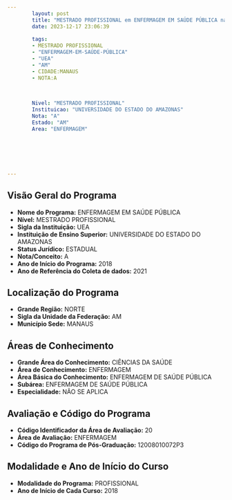 ```yaml
---
        layout: post
        title: "MESTRADO PROFISSIONAL em ENFERMAGEM EM SAÚDE PÚBLICA na UEA  "
        date: 2023-12-17 23:06:39
     
        tags:
        - MESTRADO PROFISSIONAL
        - "ENFERMAGEM-EM-SAÚDE-PÚBLICA"
        - "UEA"
        - "AM"
        - CIDADE:MANAUS
        - NOTA:A
        
       

        Nivel: "MESTRADO PROFISSIONAL"
        Instituicao: "UNIVERSIDADE DO ESTADO DO AMAZONAS"
        Nota: "A"
        Estado: "AM"
        Area: "ENFERMAGEM"
        
        
        
        
        
        
---
```

## Visão Geral do Programa
- **Nome do Programa:** ENFERMAGEM EM SAÚDE PÚBLICA
- **Nível:** MESTRADO PROFISSIONAL
- **Sigla da Instituição:** UEA
- **Instituição de Ensino Superior:** UNIVERSIDADE DO ESTADO DO AMAZONAS
- **Status Jurídico:** ESTADUAL
- **Nota/Conceito:** A
- **Ano de Início do Programa:** 2018
- **Ano de Referência do Coleta de dados:** 2021

## Localização do Programa
- **Grande Região:** NORTE
- **Sigla da Unidade da Federação:** AM
- **Município Sede:** MANAUS

## Áreas de Conhecimento
- **Grande Área do Conhecimento:** CIÊNCIAS DA SAÚDE
- **Área de Conhecimento:** ENFERMAGEM
- **Área Básica do Conhecimento:** ENFERMAGEM DE SAÚDE PÚBLICA
- **Subárea:** ENFERMAGEM DE SAÚDE PÚBLICA
- **Especialidade:** NÃO SE APLICA

## Avaliação e Código do Programa
- **Código Identificador da Área de Avaliação:** 20
- **Área de Avaliação:** ENFERMAGEM
- **Código do Programa de Pós-Graduação:** 12008010072P3


## Modalidade e Ano de Início do Curso
- **Modalidade do Programa:** PROFISSIONAL
- **Ano de Início de Cada Curso:** 2018

